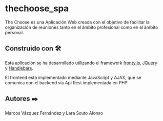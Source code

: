 # thechoose_spa

The Choose es una Aplicación Web creada con el objetivo de facilitar la organización de reuniones tanto en el ámbito profesional como en el ámbito personal.

## Construido con 🛠️

Esta aplicación se ha desarrollado utilizando el framework [fronty.js](https://github.com/lipido/fronty.js), [JQuery](https://jquery.com/) y [Handlebars](http://handlebarsjs.com/).

El frontend está implementado mediante JavaScript y AJAX, que se comunica con el backend vía Api Rest implementada en PHP

## Autores ✒️

Marcos Vázquez Fernández y Lara Souto Alonso 
